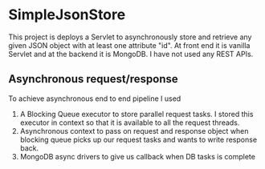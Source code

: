 # SimpleJsonStore

This project is deploys a Servlet to asynchronously store and retrieve any given JSON object with at least one attribute "id".
At front end it is vanilla Servlet and at the backend it is MongoDB.
I have not used any REST APIs.

## Asynchronous request/response
To achieve asynchronous end to end pipeline I used
1. A Blocking Queue executor to store parallel request tasks. I stored this executor in context so that it is available to all the request threads.
2. Asynchronous context to pass on request and response object when blocking queue picks up our request tasks and wants to write response back.
3. MongoDB async drivers to give us callback when DB tasks is complete
